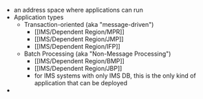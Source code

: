 - an address space where applications can run
- Application types
	- Transaction-oriented (aka "message-driven")
		- [[IMS/Dependent Region/MPR]]
		- [[IMS/Dependent Region/JMP]]
		- [[IMS/Dependent Region/IFP]]
	- Batch Processing (aka "Non-Message Processing")
		- [[IMS/Dependent Region/BMP]]
		- [[IMS/Dependent Region/JBP]]
		- for IMS systems with only IMS DB, this is the only kind of application that can be deployed
-